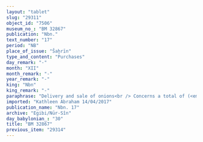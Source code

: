 ```yaml
---
layout: "tablet"
slug: "29311"
object_id: "7506"
museum_no_: "BM 32867"
publication: "Nbn."
text_number: "17"
period: "NB"
place_of_issue: "Šaḫrīn"
type_and_content: "Purchases"
day_remark: "-"
month: "XII"
month_remark: "-"
year_remark: "-"
king: "Nbn"
king_remark: "-"
paraphrase: "Delivery and sale of onions<br /> Concerns a total of (<em>napharu</em>) 2000 bundles (<em>pītu</em>) of onions belonging to <strong>A</strong> and originating from land labeled &ldquo;from the mountain&rdquo; (<em>ina &scaron;ad&icirc;</em>), stretching from (<em>ultu</em>) the border <em>of the field</em> of the sailor <strong>C<sub>1 </sub></strong>as far as the border <em>of the field</em> of the sailor <strong>C<sub>2</sub></strong>, according to (<em>ki</em>) the preferential share (<em>pūt zittu</em>) of <strong>D<sub>1</sub></strong> and <strong>D<sub>2</sub></strong>. <strong>A</strong> delivers (<em>nadānu</em>) these onions to <strong>B</strong>. Out of this 2000 bundles, a 100 were taken out (<em>mu&scaron;&scaron;uru</em>) because de facto they belong to <strong>E</strong> and another 100 were taken out because of bad quality (<em>bī&scaron;u</em>). The remainder (<em>rēhu</em>) of 1800 bundles <strong>A</strong> sells to <strong>B</strong> for 1 mina of silver per 660 bundles. The sale is prompted (<em>aki</em>) (lit. in accordance with) by the credit claim (<em>ra&scaron;&ucirc;tu</em>) of <strong>F<sub>1</sub> </strong>and<strong> F<sub>2</sub></strong>, the royal merchants (<em>tamkār &scaron;arri</em>) (<em>against A</em>). <strong>A</strong> bears the responsibility (<em>pūt na&scaron;&ucirc;</em>) for the safekeeping (<em>maṣṣartu</em>) and the good quality of the bundles till the 10<sup>th</sup> day of Nisan (I) by then <strong>B</strong> should have received the dates. Names of 2 witnesses, including <strong>F<sub>2 </sub></strong>and the scribe.<br /> &nbsp;<br /> <strong>A </strong>= Nab&ucirc;-ēda-uṣur/Rahiannu; <strong>B </strong>= Nab&ucirc;-kuṣranni/Gabbi-ina-qātē-&Scaron;ama&scaron;; <strong>C<sub>1 </sub></strong>= Iṣṣurri/Zabidaja; <strong>C<sub>2</sub> </strong>= Nab&ucirc;-bān-ahi; <strong>D<sub>1 </sub></strong>= &Scaron;ama&scaron;-ahhē-iddin/&Scaron;a-Nab&ucirc;&scaron;u; <strong>D<sub>2 </sub></strong>= Kināya/Nergal-hazuili; <strong>E</strong>=Bēl-iddin/Nab&ucirc;-kul-lim;<strong> F<sub>1</sub></strong>=Ili-ha-na-nu/Gabbi-ina-qātē-&Scaron;ama&scaron;;<strong> F<sub>2</sub></strong>=Ardia/Nab&ucirc;-aha-iddin"
imported: "Kathleen Abraham 14/04/2017"
publication_name: "Nbn. 17"
archive: "Egibi/Nūr-Sîn"
day_babylonian_: "30"
title: "BM 32867"
previous_item: "29314"
---
```

